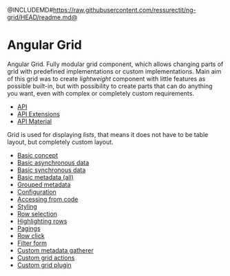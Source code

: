 <div class="pull-right">
    <a href="https://github.com/ressurectit/ng-grid">
        <span class="fab fa-github"></span>
    </a>
</div>

@INCLUDEMD#https://raw.githubusercontent.com/ressurectit/ng-grid/HEAD/readme.md@

# Angular Grid

Angular Grid. Fully modular grid component, which allows changing parts of grid with predefined implementations or custom implementations. Main aim of this grid was to create *lightweight* component with little features as possible built-in, but with possibility to create parts that can do anything you want, even with complex or completely custom requirements.

- [API](/content/api/ng-grid/grid)
- [API Extensions](/content/api/ng-grid-extensions/grid-extensions)
- [API Material](/content/api/ng-grid-material/grid-material)

Grid is used for displaying *lists*, that means it does not have to be table layout, but completely custom layout.

- [Basic concept](./grid/concept)
- [Basic asynchronous data](./grid/basic)
- [Basic synchronous data](./grid/basicSync)
- [Basic metadata (all)](./grid/basicMetadata)
- [Grouped metadata](./grid/groupedMetadata)
- [Configuration](./grid/configuration)
- [Accessing from code](./grid/accessingFromCode)
- [Styling](concept)
- [Row selection](concept)
- [Highlighting rows](concept)
- [Pagings](concept)
- [Row click](concept)
- [Filter form](concept)
- [Custom metadata gatherer](concept)
- [Custom grid actions](concept)
- [Custom grid plugin](concept)